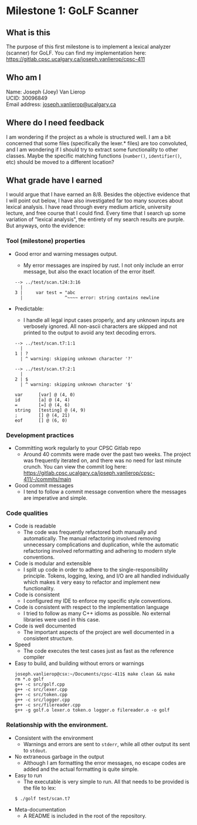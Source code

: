 # Milestone 1: GoLF Scanner

## What is this

The purpose of this first milestone is to implement a lexical analyzer (scanner) for GoLF. You can find my
implementation here: https://gitlab.cpsc.ucalgary.ca/joseph.vanlierop/cpsc-411

## Who am I

Name: Joseph (Joey) Van Lierop  
UCID: 30096849  
Email address: joseph.vanlierop@ucalgary.ca

## Where do I need feedback

I am wondering if the project as a whole is structured well. I am a bit concerned that some files (specifically the
lexer.* files) are too convoluted, and I am wondering if I should try to extract some functionality to other classes.
Maybe the specific matching functions (`number()`, `identifier()`, etc) should be moved to a different location?

## What grade have I earned

I would argue that I have earned an 8/8. Besides the objective evidence that I will point out below, I have also
investigated far too many sources about lexical analysis. I have read through every medium article, university lecture,
and free course that I could find. Every time that I search up some variation of "lexical analysis", the entirety of my
search results are purple. But anyways, onto the evidence:

### Tool (milestone) properties

- Good error and warning messages output.
    - My error messages are inspired by rust. I not only include an error message, but also the exact location of the
      error itself.
  ```shell
  --> ../test/scan.t24:3:16
    |
  3 |     var test = "abc
    |                ^~~~~ error: string contains newline
  ```
- Predictable:
    - I handle all legal input cases properly, and any unknown inputs are verbosely ignored. All non-ascii characters
      are skipped and not printed to the output to avoid any text decoding errors.

  ```shell
  --> ../test/scan.t7:1:1
    |
  1 | ?
    | ^ warning: skipping unknown character '?'
  
  --> ../test/scan.t7:2:1
    |
  2 | $
    | ^ warning: skipping unknown character '$'
  
  var      [var] @ (4, 0)
  id       [a] @ (4, 4)
  =        [=] @ (4, 6)
  string   [testing] @ (4, 9)
  ;        [] @ (4, 21)
  eof      [] @ (6, 0)
  ```

### Development practices

- Committing work regularly to your CPSC Gitlab repo
    - Around 40 commits were made over the past two weeks. The project was frequently iterated on, and there was no need
      for last minute crunch. You can view the commit log
      here: https://gitlab.cpsc.ucalgary.ca/joseph.vanlierop/cpsc-411/-/commits/main
- Good commit messages
    - I tend to follow a commit message convention where the messages are imperative and simple.

### Code qualities

- Code is readable
    - The code was frequently refactored both manually and automatically. The manual refactoring involved removing
      unnecessary complications and duplication, while the automatic refactoring involved reformatting and adhering to
      modern style conventions.
- Code is modular and extensible
    - I split up code in order to adhere to the single-responsibility principle. Tokens, logging, lexing, and I/O are
      all handled individually which makes it very easy to refactor and implement new functionality.
- Code is consistent
    - I configured my IDE to enforce my specific style conventions.
- Code is consistent with respect to the implementation language
    - I tried to follow as many C++ idioms as possible. No external libraries were used in this case.
- Code is well documented
    - The important aspects of the project are well documented in a consistent structure.
- Speed
    - The code executes the test cases just as fast as the reference compiler
- Easy to build, and building without errors or warnings
  ```shell
  joseph.vanlierop@csx:~/Documents/cpsc-411$ make clean && make
  rm *.o golf
  g++ -c src/golf.cpp
  g++ -c src/lexer.cpp
  g++ -c src/token.cpp
  g++ -c src/logger.cpp
  g++ -c src/filereader.cpp
  g++ -g golf.o lexer.o token.o logger.o filereader.o -o golf
  ```

### Relationship with the environment.

- Consistent with the environment
    - Warnings and errors are sent to `stderr`, while all other output its sent to `stdout`.
- No extraneous garbage in the output
    - Although I am formatting the error messages, no escape codes are added and the actual formatting is quite simple.
- Easy to run
    - The executable is very simple to run. All that needs to be provided is the file to lex:
  ```
  $ ./golf test/scan.t7
  ```
- Meta-documentation
  - A README is included in the root of the repository.
